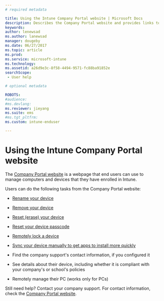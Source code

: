 ```yaml
---
# required metadata

title: Using the Intune Company Portal website | Microsoft Docs
description: Describes the Company Portal website and provides links to steps for tasks that end users can do on the website
keywords:
author: lenewsad
ms.author: lanewsad
manager: dougeby
ms.date: 06/27/2017
ms.topic: article
ms.prod:
ms.service: microsoft-intune
ms.technology:
ms.assetid: a26d9e3c-8f58-4494-9571-fc88ba91852e
searchScope:
 - User help

# optional metadata

ROBOTS:   
#audience:
#ms.devlang:
ms.reviewer: jieyang
ms.suite: ems
#ms.tgt_pltfrm:
ms.custom: intune-enduser

---
```


# Using the Intune Company Portal website
The [Company Portal website](https://portal.manage.microsoft.com#HelpDeskDialog) is a webpage that end users can use to manage computers and devices that they have enrolled in Intune.

Users can do the following tasks from the Company Portal website:

-   [Rename your device](rename-your-device-cpwebsite.md)

-   [Remove your device](remove-your-device-cpwebsite.md)

-   [Reset (erase) your device](reset-erase-your-device-cpwebsite.md)

-   [Reset your device passcode](reset-your-passcode-cpwebsite.md)

-   [Remotely lock a device](remote-lock-your-device-cpwebsite.md)

-	[Sync your device manually to get apps to install more quickly](sync-your-device-manually-cpwebsite.md)

-   Find the company support's contact information, if you configured it

-   See details about their device, including whether it is compliant with your company's or school's policies

-   Remotely manage their PC (works only for PCs)

Still need help? Contact your company support. For contact information, check the [Company Portal website](https://portal.manage.microsoft.com#HelpDeskDialog).
